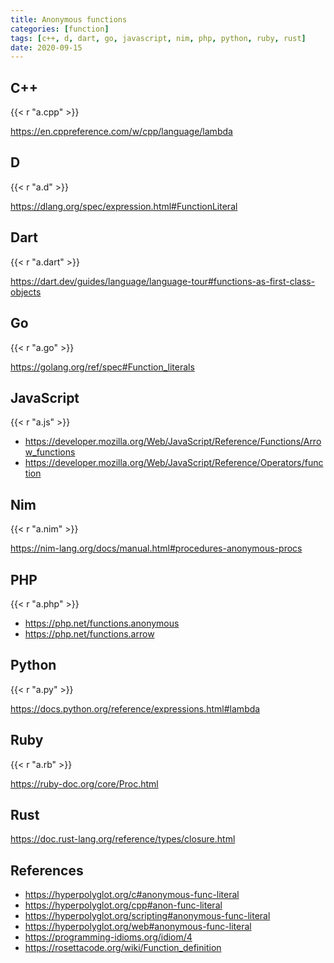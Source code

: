 ```yaml
---
title: Anonymous functions
categories: [function]
tags: [c++, d, dart, go, javascript, nim, php, python, ruby, rust]
date: 2020-09-15
---
```


## C++

{{< r "a.cpp" >}}

<https://en.cppreference.com/w/cpp/language/lambda>

## D

{{< r "a.d" >}}

<https://dlang.org/spec/expression.html#FunctionLiteral>

## Dart

{{< r "a.dart" >}}

<https://dart.dev/guides/language/language-tour#functions-as-first-class-objects>

## Go

{{< r "a.go" >}}

<https://golang.org/ref/spec#Function_literals>

## JavaScript

{{< r "a.js" >}}

- <https://developer.mozilla.org/Web/JavaScript/Reference/Functions/Arrow_functions>
- <https://developer.mozilla.org/Web/JavaScript/Reference/Operators/function>

## Nim

{{< r "a.nim" >}}

<https://nim-lang.org/docs/manual.html#procedures-anonymous-procs>

## PHP

{{< r "a.php" >}}

- <https://php.net/functions.anonymous>
- <https://php.net/functions.arrow>

## Python

{{< r "a.py" >}}

<https://docs.python.org/reference/expressions.html#lambda>

## Ruby

{{< r "a.rb" >}}

<https://ruby-doc.org/core/Proc.html>

## Rust

<https://doc.rust-lang.org/reference/types/closure.html>

## References

- <https://hyperpolyglot.org/c#anonymous-func-literal>
- <https://hyperpolyglot.org/cpp#anon-func-literal>
- <https://hyperpolyglot.org/scripting#anonymous-func-literal>
- <https://hyperpolyglot.org/web#anonymous-func-literal>
- <https://programming-idioms.org/idiom/4>
- <https://rosettacode.org/wiki/Function_definition>
